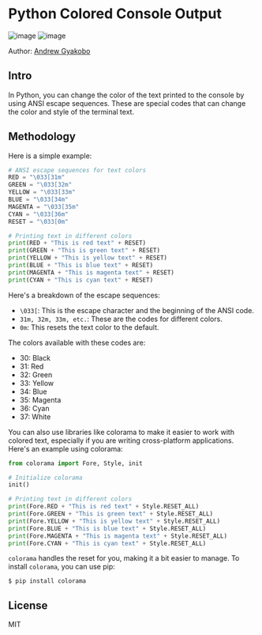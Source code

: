 # Python Colored Console Output

![image](https://img.shields.io/badge/Python-FFD43B?style=for-the-badge&logo=python&logoColor=blue)
![image](https://img.shields.io/badge/windows%20terminal-4D4D4D?style=for-the-badge&logo=windows%20terminal&logoColor=white)

Author: [Andrew Gyakobo](https://github.com/Gyakobo)

## Intro

In Python, you can change the color of the text printed to the console by using ANSI escape sequences. These are special codes that can change the color and style of the terminal text.

## Methodology

Here is a simple example:

```python
# ANSI escape sequences for text colors
RED = "\033[31m"
GREEN = "\033[32m"
YELLOW = "\033[33m"
BLUE = "\033[34m"
MAGENTA = "\033[35m"
CYAN = "\033[36m"
RESET = "\033[0m"

# Printing text in different colors
print(RED + "This is red text" + RESET)
print(GREEN + "This is green text" + RESET)
print(YELLOW + "This is yellow text" + RESET)
print(BLUE + "This is blue text" + RESET)
print(MAGENTA + "This is magenta text" + RESET)
print(CYAN + "This is cyan text" + RESET)
```

Here's a breakdown of the escape sequences:

* `\033[`: This is the escape character and the beginning of the ANSI code.
* `31m, 32m, 33m, etc.`: These are the codes for different colors.
* `0m`: This resets the text color to the default.

The colors available with these codes are:

* 30: Black
* 31: Red
* 32: Green
* 33: Yellow
* 34: Blue
* 35: Magenta
* 36: Cyan
* 37: White

You can also use libraries like colorama to make it easier to work with colored text, especially if you are writing cross-platform applications. Here's an example using colorama:

```python
from colorama import Fore, Style, init

# Initialize colorama
init()

# Printing text in different colors
print(Fore.RED + "This is red text" + Style.RESET_ALL)
print(Fore.GREEN + "This is green text" + Style.RESET_ALL)
print(Fore.YELLOW + "This is yellow text" + Style.RESET_ALL)
print(Fore.BLUE + "This is blue text" + Style.RESET_ALL)
print(Fore.MAGENTA + "This is magenta text" + Style.RESET_ALL)
print(Fore.CYAN + "This is cyan text" + Style.RESET_ALL)
```
`colorama` handles the reset for you, making it a bit easier to manage. To install `colorama`, you can use pip:

```shell
$ pip install colorama
```

## License
MIT
